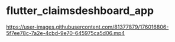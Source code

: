 # flutter_claimsdeshboard_app

https://user-images.githubusercontent.com/81377879/176016806-5f7ee78c-7a2e-4cbd-9e70-645975ca5d06.mp4

